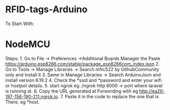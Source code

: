 # RFID-tags-Arduino
To Start With:
# NodeMCU
 Steps:
    1. Go to File -> Preferences ->Additional Boards Manager the Paste
        https://arduino.esp8266.com/stable/package_esp8266com_index.json
    2. Go to Tools -> Manage Libraries -> Search mfrc522 by GithubCommunity only and Install it
    3. Same in Manage Libraries -> Search ArduinoJson and install version 6.19.2
    4. Check the *ssid and *password and enter your wifi or hostpot details.
    5. start ngrok eg ./ngrok http 8000 -> port where laravel is running at.
    6. Copy the URL generated at Forwording with eg http://ea26-197-156-190-211.ngrok.io.
    7. Paste it in the code to replace the one that is There. eg *host.
    
